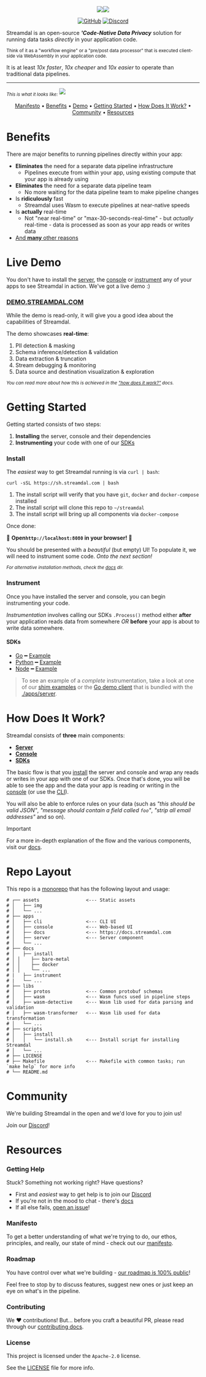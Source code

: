 <div align="center">
   
<img src="./assets/img/streamdal-logo-dark.png#gh-dark-mode-only"><img src="./assets/img/streamdal-logo-light.png#gh-light-mode-only">  

[![GitHub](https://img.shields.io/github/license/streamdal/streamdal)](https://github.com/streamdal/streamdal)
[![Discord](https://img.shields.io/badge/Community-Discord-4c57e8.svg)](https://discord.gg/streamdal)

</div>  

Streamdal is an open-source _**'Code-Native Data Privacy**_ solution for 
running data tasks _directly_ in your application code.

<sub>Think of it as a "workflow engine" or a "pre/post data processor" that
is executed client-side via WebAssembly in your application code.</sub>

It is at least _10x faster_, _10x cheaper_ and _10x easier_ to operate than
traditional data pipelines.

----

<sub>_This is what it looks like:_</sub>
<img src="assets/img/console.png">

<div align="center">

[Manifesto](#manifesto) •
[Benefits](#benefits) •
[Demo](#live-demo) •
[Getting Started](#getting-started) •
[How Does It Work?](#how-does-it-work) •
[Community](#community) •
[Resources](#resources)

</div>

# Benefits

There are major benefits to running pipelines directly within your app:

* **Eliminates** the need for a separate data pipeline infrastructure
   * Pipelines execute from within your app, using existing compute that your
     app is already using
* **Eliminates** the need for a separate data pipeline team
   * No more waiting for the data pipeline team to make pipeline changes
* Is **ridiculously** fast
   * Streamdal uses Wasm to execute pipelines at near-native speeds
* Is **actually** real-time
   * Not "near real-time" or "max-30-seconds-real-time" - but _actually_
     real-time - data is processed as soon as your app reads or writes data
* [And **many** other reasons](https://docs.streamdal.com/en/getting-started/use-cases/)

# Live Demo

You don't have to install the [server](https://github.com/streamdal/streamdal/tree/main/apps/server), the [console](https://github.com/streamdal/streamdal/tree/main/apps/console) or [instrument](https://docs.streamdal.com/en/guides/instrumentation/)
any of your apps to see Streamdal in action. We've got a live demo :)

### [DEMO.STREAMDAL.COM](https://demo.streamdal.com)

While the demo is read-only, it will give you a good idea about the capabilities
of Streamdal.

The demo showcases **real-time**:

1. PII detection & masking
1. Schema inference/detection & validation
1. Data extraction & truncation
1. Stream debugging & monitoring
1. Data source and destination visualization & exploration

<sub>_You can read more about how this is achieved in the ["how does it work?"](https://docs.streamdal.com/en/getting-started/how-streamdal-works/) docs._</sub>

# Getting Started

Getting started consists of two steps:

1. **Installing** the server, console and their dependencies
2. **Instrumenting** your code with one of our [SDKs](https://docs.streamdal.com/en/core-components/sdk/)

### Install

The _easiest_ way to get Streamdal running is via `curl | bash`:

```
curl -sSL https://sh.streamdal.com | bash
```

1. The install script will verify that you have `git`, `docker` and `docker-compose` installed
2. The install script will clone this repo to `~/streamdal`
3. The install script will bring up all components via `docker-compose`

Once done:

🎉 **Open`http://localhost:8080` in your browser!** 🎉

You should be presented with a _beautiful_ (but empty) UI! To populate it,
we will need to instrument some code. _Onto the next section!_

<sub>_For alternative installation methods, check the [docs](./docs) dir._</sub>

### Instrument

Once you have installed the server and console, you can begin instrumenting your
code.

_Instrumentation_ involves calling our SDKs `.Process()` method either **after**
your application reads data from somewhere _OR_ **before** your app is about to
write data somewhere.

#### SDKs

- [Go](https://github.com/streamdal/streamdal/tree/main/sdks/go) ━ [Example](https://github.com/streamdal/streamdal/tree/main/sdks/go#example-usage)
- [Python](https://github.com/streamdal/streamdal/tree/main/sdks/python) ━ [Example](https://github.com/streamdal/streamdal/tree/main/sdks/python#example-usage)
- [Node](https://github.com/streamdal/streamdal/tree/main/sdks/node) ━ [Example](https://github.com/streamdal/streamdal/tree/main/sdks/node#getting-started)

> To see an example of a _complete_ instrumentation, take a look at one of our
> [shim examples](https://docs.streamdal.com/en/core-components/libraries-shims/) 
> or the [Go demo client](./apps/server/test-utils/demo-client/) that is bundled
> with the [./apps/server](./apps/server/test-utils/demo-client/).

# How Does It Work?

Streamdal consists of **three** main components:

- **[Server](https://github.com/streamdal/streamdal/tree/main/apps/server)**
- **[Console](https://github.com/streamdal/streamdal/tree/main/apps/console)**
- **[SDKs](https://docs.streamdal.com/en/core-components/sdk/)**

The basic flow is that you [install](#getting-started) the server and console and wrap any 
reads or writes in your app with one of our SDKs. Once that's done, you will be 
able to see the app and the data your app is reading or writing in the 
[console](https://github.com/streamdal/console) (or use the [CLI](https://github.com/streamdal/cli)).

You will also be able to enforce rules on your data (such as _"this should be 
valid JSON"_, _"message should contain a field called `foo`"_, _"strip all email
addresses"_ and so on).

> [!IMPORTANT]
> For a more in-depth explanation of the flow and the various components, visit 
> our [docs](https://docs.streamdal.com/en/getting-started/how-streamdal-works/).

# Repo Layout

This repo is a [monorepo](https://en.wikipedia.org/wiki/Monorepo) that has the following layout and usage:

```plaintext
# ┌── assets                 <--- Static assets 
# │   ├── img
# │   └── ...
# ├── apps
# │   ├── cli                <--- CLI UI 
# │   ├── console            <--- Web-based UI
# │   ├── docs               <--- https://docs.streamdal.com 
# │   ├── server             <--- Server component
# │   └── ...
# ├── docs
# │   ├── install
# │	│    ├── bare-metal
# │	│    ├── docker
# │	│    └── ...
# |   ├── instrument
# |   └── ...
# ├── libs
# │   ├── protos             <--- Common protobuf schemas
# │   ├── wasm               <--- Wasm funcs used in pipeline steps
# │   ├── wasm-detective     <--- Wasm lib used for data parsing and validation 
# │   ├── wasm-transformer   <--- Wasm lib used for data transformation
# │   └── ...
# ├── scripts                   
# │   ├── install
# │   │	  └── install.sh     <--- Install script for installing Streamdal
# │   └── ...
# ├── LICENSE
# ├── Makefile               <--- Makefile with common tasks; run `make help` for more info
# └── README.md
```

# Community

We're building Streamdal in the open and we'd love for you to join us!

Join our [Discord](https://discord.gg/streamdal)!

# Resources

### Getting Help

Stuck? Something not working right? Have questions?

* First and _easiest_ way to get help is to join our [Discord](https://discord.gg/streamdal)
* If you're not in the mood to chat - there's [docs](https://docs.streamdal.com)
* If all else fails, [open an issue](https://github.com/streamdal/streamdal/issues/new)!

### Manifesto

To get a better understanding of what we're trying to do, our ethos, principles,
and really, our state of mind - check out our [manifesto](https://streamdal.com/manifesto).

### Roadmap

You have control over what we're building - [our roadmap is 100% public](https://github.com/orgs/streamdal/projects/1)!

Feel free to stop by to discuss features, suggest new ones or just keep an eye
on what's in the pipeline.

### Contributing

We :heart: contributions! But... before you craft a beautiful PR, please read
through our [contributing docs](https://docs.streamdal.com/en/resources-support/contributing/).

### License

This project is licensed under the `Apache-2.0` license. 

See the [LICENSE](LICENSE) file for more info.
